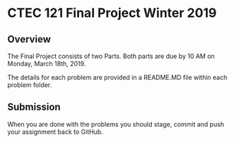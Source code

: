 # CTEC 121 Final Project Winter 2019

## Overview

The Final Project consists of two Parts. Both parts are due by 10 AM on Monday, March 18th, 2019.

The details for each problem are provided in a README.MD file within each problem folder.

## Submission

When you are done with the problems you should stage, commit and push your assignment back to GitHub.

